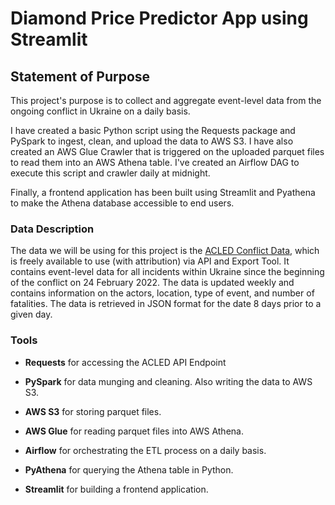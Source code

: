 # **Diamond Price Predictor App using Streamlit** #

## **Statement of Purpose** ##

This project's purpose is to collect and aggregate event-level data from the ongoing conflict in Ukraine on a daily basis. 

I have created a basic Python script using the Requests package and PySpark to ingest, clean, and upload the data to AWS S3. I have also created an AWS Glue Crawler that is triggered on the uploaded parquet files to read them into an AWS Athena table. I've created an Airflow DAG to execute this script and crawler daily at midnight.

Finally, a frontend application has been built using Streamlit and Pyathena to make the Athena database accessible to end users.

### **Data Description** ###

The data we will be using for this project is the [ACLED Conflict Data](https://www.acleddata.com), which is freely available to use (with attribution) via API and Export Tool. It contains event-level data for all incidents within Ukraine since the beginning of the conflict on 24 February 2022. The data is updated weekly and contains information on the actors, location, type of event, and number of fatalities. The data is retrieved in JSON format for the date 8 days prior to a given day.

### **Tools** ###

- **Requests** for accessing the ACLED API Endpoint

- **PySpark** for data munging and cleaning. Also writing the data to AWS S3.

- **AWS S3** for storing parquet files.

- **AWS Glue** for reading parquet files into AWS Athena.

- **Airflow** for orchestrating the ETL process on a daily basis.

- **PyAthena** for querying the Athena table in Python.

- **Streamlit** for building a frontend application.
